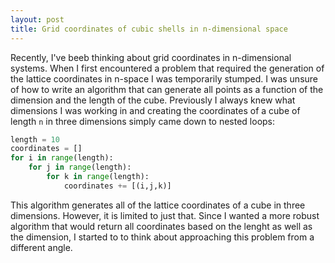 ```yaml
---
layout: post
title: Grid coordinates of cubic shells in n-dimensional space
---
```

Recently, I've beeb thinking about grid coordinates in n-dimensional systems. When I first encountered a problem that required the generation of the lattice coordinates in n-space I was temporarily stumped. I was unsure of how to write an algorithm that can generate all points as a function of the dimension and the length of the cube. Previously I always knew what dimensions I was working in and creating the coordinates of a cube of length `n` in three dimensions simply came down to nested loops:

```python
length = 10
coordinates = []
for i in range(length):
	for j in range(length):
		for k in range(length):
			coordinates += [(i,j,k)]		
```

This algorithm generates all of the lattice coordinates of a cube in three dimensions. However, it is limited to just that. Since I wanted a more robust algorithm that would return all coordinates based on the lenght as well as the dimension, I started to to think about approaching this problem from a different angle.

